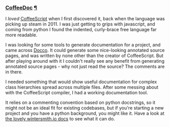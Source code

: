 ### [CoffeeDoc][1] [&para;](#coffeedoc)

I *loved* [CoffeeScript][2] when I first discovered it, back when the language
was picking up steam in 2011. I was just getting to grips with javascript, and
coming from python I found the indented, curly-brace free language far more
readable.

I was looking for some tools to generate documentation for a project, and came
across [Docco][3]. It could generate some nice-looking annotated source pages,
and was written by none other than the creator of CoffeeScript. But after
playing around with it I couldn't really see any benefit from generating
annotated source pages - why not just read the source? The comments are in
there.

I needed something that would show useful documentation for complex class
hierarchies spread across multiple files. After some messing about with the
CoffeeScript compiler, I had a working documentation tool.

It relies on a commenting convention based on python docstrings, so it might not
be an ideal fit for existing codebases, but if you're starting a new project and
you have a python background, you might like it. Have a look at [the lovely
wintersmith.io docs][4] to see what it can do.

[1]: https://github.com/omarkhan/coffeedoc
[2]: http://coffeescript.org/
[3]: http://jashkenas.github.com/docco/
[4]: http://wintersmith.io/docs/

